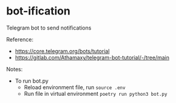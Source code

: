 # bot-ification

Telegram bot to send notifications

Reference:
- https://core.telegram.org/bots/tutorial
- https://gitlab.com/Athamaxy/telegram-bot-tutorial/-/tree/main

Notes:
- To run bot.py
  - Reload environment file, run `source .env`
  - Run file in virtual environment `poetry run python3 bot.py`